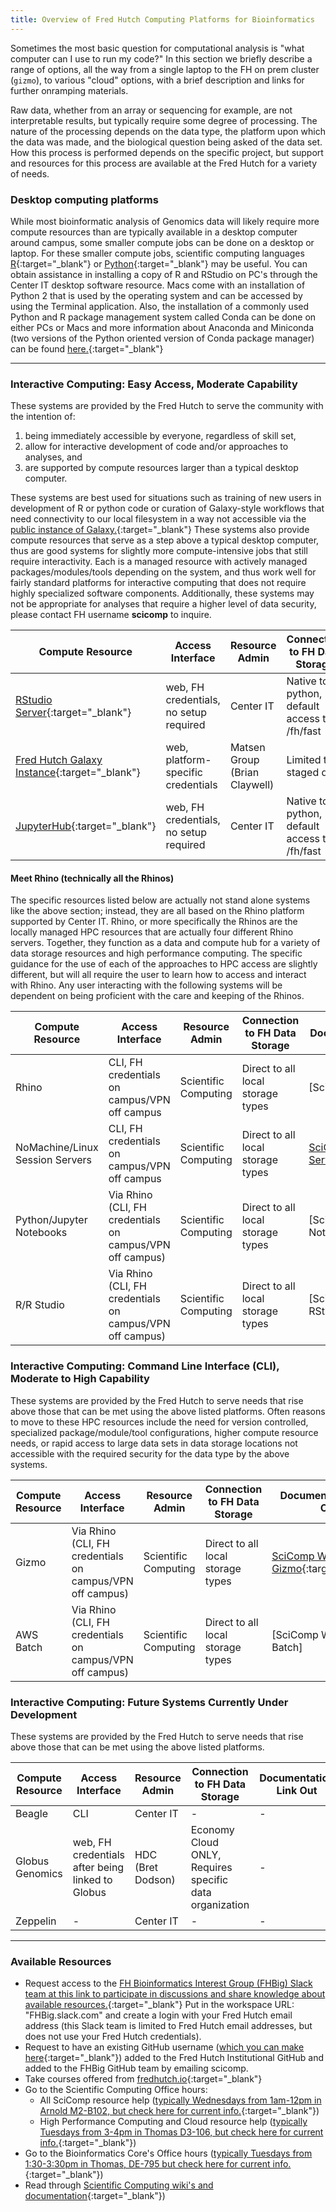 ```yaml
---
title: Overview of Fred Hutch Computing Platforms for Bioinformatics
---
```


Sometimes the most basic question for computational analysis is "what computer can
I use to run my code?" In this section we briefly describe a range of options, all
the way from a single laptop to the FH on prem cluster (`gizmo`), to various "cloud"
options, with a brief description and links for further onramping materials.

Raw data, whether from an array or sequencing for example, are not interpretable results, but typically require some degree of processing. The nature of the processing depends on the data type, the platform upon which the data was made, and the biological question being asked of the data set.  How this process is performed depends on the specific project, but support and resources for this process are available at the Fred Hutch for a variety of needs.  

### Desktop computing platforms
While most bioinformatic analysis of Genomics data will likely require more compute resources than are typically available in a desktop computer around campus, some smaller compute jobs can be done on a desktop or laptop.  For these smaller compute jobs, scientific computing languages [R](https://www.r-project.org){:target="_blank"}<!--_--> or [Python](https://www.python.org){:target="_blank"}<!--_--> may be useful. You can obtain assistance in installing a copy of R and RStudio on PC's through the Center IT desktop software resource.  Macs come with an installation of Python 2 that is used by the operating system and can be accessed by using the Terminal application.  Also, the installation of a commonly used Python and R package management system called Conda can be done on either PCs or Macs and more information about Anaconda and Miniconda (two versions of the Python oriented version of Conda package manager) can be found [here.](https://conda.io/docs/glossary.html#anaconda){:target="_blank"}<!--_-->

---
### Interactive Computing:  Easy Access, Moderate Capability
These systems are provided by the Fred Hutch to serve the community with the intention of:
1. being immediately accessible by everyone, regardless of skill set,
2. allow for interactive development of code and/or approaches to analyses, and
3. are supported by compute resources larger than a typical desktop computer.

 These systems are best used for situations such as training of new users in development of R or python code or curation of Galaxy-style workflows that need connectivity to our local filesystem in a way not accessible via the [public instance of Galaxy.](https://usegalaxy.org/){:target="_blank"}<!--_-->   These systems also provide compute resources that serve as a step above a typical desktop computer, thus are good systems for slightly more compute-intensive jobs that still require interactivity.  Each is a managed resource with actively managed packages/modules/tools depending on the system, and thus work well for fairly standard platforms for interactive computing that does not require highly specialized software components.  Additionally, these systems may not be appropriate for analyses that require a higher level of data security, please contact FH username **scicomp** to inquire.


Compute Resource | Access Interface | Resource Admin | Connection to FH Data Storage | Documentation Link Out
--- | --- | --- | --- | ---
[RStudio Server](http://rstudio.fhcrc.org){:target="_blank"}<!--_--> | web, FH credentials, no setup required | Center IT | Native to python, default access to /fh/fast | -
[Fred Hutch Galaxy Instance](http://galaxy.fredhutch.org/){:target="_blank"}<!--_--> | web, platform-specific credentials | Matsen Group (Brian Claywell) | Limited to staged data | -
[JupyterHub](https://jupyterhub.fhcrc.org/){:target="_blank"}<!--_--> | web, FH credentials, no setup required | Center IT | Native to python, default access to /fh/fast | -

#### Meet Rhino (technically all the Rhinos)
The specific resources listed below are actually not stand alone systems like the above section; instead, they are all based on the Rhino platform supported by Center IT.  Rhino, or more specifically the Rhinos are the locally managed HPC resources that are actually four different Rhino servers. Together, they function as a data and compute hub for a variety of data storage resources and high performance computing.  The specific guidance for the use of each of the approaches to HPC access are slightly different, but will all require the user to learn how to access and interact with Rhino.  Any user interacting with the following systems will be dependent on being proficient with the care and keeping of the Rhinos.

Compute Resource | Access Interface | Resource Admin | Connection to FH Data Storage | Documentation Link Out
--- | --- | --- | --- | ---
Rhino | CLI, FH credentials on campus/VPN off campus | Scientific Computing | Direct to all local storage types | [SciComp Wiki - Rhino]
NoMachine/Linux Session Servers | CLI, FH credentials on campus/VPN off campus | Scientific Computing | Direct to all local storage types |  [SciComp Wiki - Linux Servers](https://teams.fhcrc.org/sites/citwiki/SciComp/Pages/Using%20the%20Linux%20Session%20Servers.aspx){:target="_blank"}<!--_-->
Python/Jupyter Notebooks | Via Rhino (CLI, FH credentials on campus/VPN off campus) | Scientific Computing | Direct to all local storage types | [SciComp Wiki- Jupyter Notebooks]
R/R Studio | Via Rhino (CLI, FH credentials on campus/VPN off campus) | Scientific Computing | Direct to all local storage types | [SciComp Wiki - RStudio]


### Interactive Computing: Command Line Interface (CLI), Moderate to High Capability
These systems are provided by the Fred Hutch to serve needs that rise above those that can be met using the above listed platforms.  Often reasons to move to these HPC resources include the need for version controlled, specialized package/module/tool configurations, higher compute resource needs, or rapid access to large data sets in data storage locations not accessible with the required security for the data type by the above systems.  

Compute Resource | Access Interface | Resource Admin | Connection to FH Data Storage | Documentation Link Out
--- | --- | --- | --- | ---
Gizmo | Via Rhino (CLI, FH credentials on campus/VPN off campus) | Scientific Computing | Direct to all local storage types |  [SciComp Wiki - Gizmo](https://teams.fhcrc.org/sites/citwiki/SciComp/Pages/Gizmo%20and%20slurm,%20when%20use%20srun,%20sbatch%20or%20salloc.aspx){:target="_blank"}<!--_-->
AWS Batch | Via Rhino (CLI, FH credentials on campus/VPN off campus) | Scientific Computing |Direct to all local storage types |  [SciComp Wiki - AWS-Batch]

### Interactive Computing: Future Systems Currently Under Development
These systems are provided by the Fred Hutch to serve needs that rise above those that can be met using the above listed platforms.

Compute Resource | Access Interface | Resource Admin | Connection to FH Data Storage| Documentation Link Out
--- | --- | --- | --- | ---
Beagle | CLI | Center IT | - | -
Globus Genomics | web, FH credentials after being linked to Globus | HDC (Bret Dodson) | Economy Cloud ONLY, Requires specific data organization | -
Zeppelin | - | Center IT | - | -

---

### Available Resources
- Request access to the [FH Bioinformatics Interest Group (FHBig) Slack team at this link to participate in discussions and share knowledge about available resources.](https://slack.com/signin){:target="_blank"}<!--_--> Put in the workspace URL:  "FHBig.slack.com" and create a login with your Fred Hutch email address (this Slack team is limited to Fred Hutch email addresses, but does not use your Fred Hutch credentials).  
- Request to have an existing GitHub username ([which you can make here](https://github.com/){:target="_blank"}<!--_-->) added to the Fred Hutch Institutional GitHub and added to the FHBig GitHub team by emailing scicomp.  
- Take courses offered from [fredhutch.io](http://www.fredhutch.io/){:target="_blank"}<!--_-->
- Go to the Scientific Computing Office hours:
  - All SciComp resource help ([typically Wednesdays from 1am-12pm in Arnold M2-B102, but check here for current info.](https://teams.fhcrc.org/sites/citwiki/SciComp/Pages/SciComp%20Office%20Hours.aspx){:target="_blank"}<!--_-->)
  - High Performance Computing and Cloud resource help ([typically Tuesdays from 3-4pm in Thomas D3-106, but check here for current info.](https://teams.fhcrc.org/sites/citwiki/SciComp/Pages/SciComp%20Office%20Hours.aspx){:target="_blank"}<!--_-->)
- Go to the Bioinformatics Core's Office hours ([typically Tuesdays from 1:30-3:30pm in Thomas, DE-795 but check here for current info.](https://sharedresources.fredhutch.org/training/bioinformatics-drop-consulting){:target="_blank"}<!--_-->)
- Read through [Scientific Computing wiki's and documentation](https://teams.fhcrc.org/sites/citwiki/SciComp/Pages/Home.aspx?TreeField=Wiki_x0020_Page_x0020_Categories){:target="_blank"}<!--_-->)
